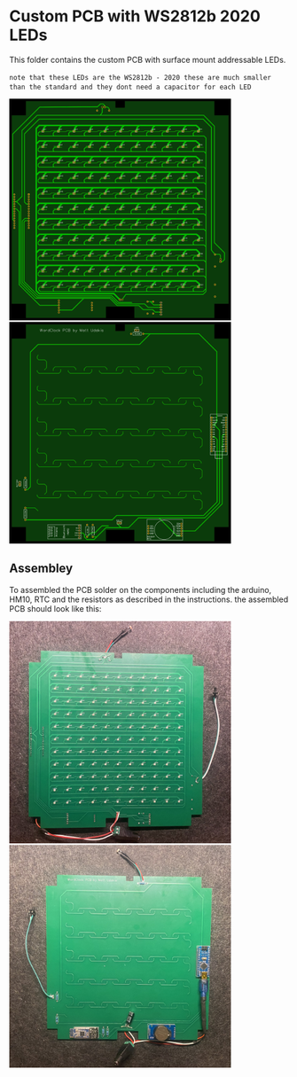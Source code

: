 # Custom PCB with WS2812b 2020 LEDs

This folder contains the custom PCB with surface mount addressable LEDs.

`note that these LEDs are the WS2812b - 2020 these are much smaller than the standard and they dont need a capacitor for each LED`

<img src="PCB_LED_top.svg" width="400"> <img src="PCB_LED_bottom.svg" width="400">

## Assembley

To assembled the PCB solder on the components including the arduino, HM10, RTC and the resistors as described in the instructions. the assembled PCB should look like this:

<img src="PCB_assembled_top.jpg" width="400"> <img src="PCB_assembled_bottom.jpg" width="400"> 

